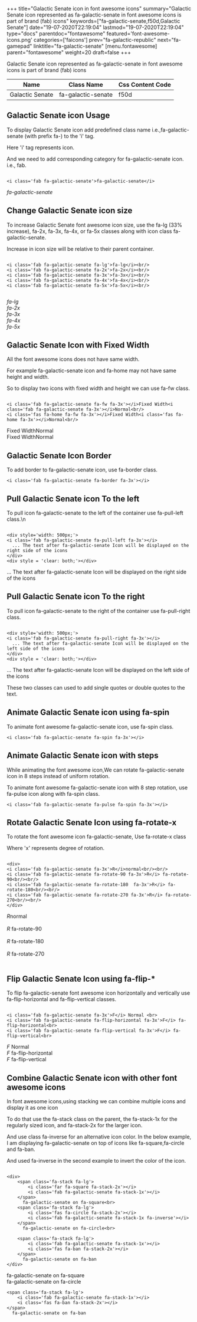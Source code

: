 +++
title="Galactic Senate icon in font awesome icons"
summary="Galactic Senate icon represented as fa-galactic-senate in font awesome icons is part of brand (fab) icons"
keywords=["fa-galactic-senate,f50d,Galactic Senate"]
date="19-07-2020T22:19:04"
lastmod="19-07-2020T22:19:04"
type="docs"
parentdoc="fontawesome"
featured='font-awesome-icons.png'
categories=['faicons']
prev="fa-galactic-republic"
next="fa-gamepad"
linktitle="fa-galactic-senate"
[menu.fontawesome]
parent="fontawesome"
weight=20
draft=false
+++


Galactic Senate icon represented as fa-galactic-senate in font awesome icons is part of brand (fab) icons

<div class='table-responsive'><table class='table'><thead><tr><th>Name</th><th>Class Name</th><th>Css Content Code</th></tr></thead><tbody><tr><td>Galactic Senate</td><td>fa-galactic-senate</td><td>f50d</td></tr></tbody></table></div>



## Galactic Senate icon Usage

To display Galactic Senate icon add predefined class name i.e.,fa-galactic-senate (with prefix fa-) to the 'i' tag.

Here 'i' tag represents icon.

And we need to add corresponding category for fa-galactic-senate icon. i.e., fab.


```

<i class='fab fa-galactic-senate'>fa-galactic-senate</i>
```

<i class='fab fa-galactic-senate'>fa-galactic-senate</i>




## Change Galactic Senate icon size
To increase Galactic Senate font awesome icon size, use the fa-lg (33% increase), fa-2x, fa-3x, fa-4x, or fa-5x classes along with icon class fa-galactic-senate.

Increase in icon size will be relative to their parent container. 

```

<i class='fab fa-galactic-senate fa-lg'>fa-lg</i><br/>
<i class='fab fa-galactic-senate fa-2x'>fa-2x</i><br/>
<i class='fab fa-galactic-senate fa-3x'>fa-3x</i><br/>
<i class='fab fa-galactic-senate fa-4x'>fa-4x</i><br/>
<i class='fab fa-galactic-senate fa-5x'>fa-5x</i><br/>
            
```

<i class='fab fa-galactic-senate fa-lg'>fa-lg</i><br/>
<i class='fab fa-galactic-senate fa-2x'>fa-2x</i><br/>
<i class='fab fa-galactic-senate fa-3x'>fa-3x</i><br/>
<i class='fab fa-galactic-senate fa-4x'>fa-4x</i><br/>
<i class='fab fa-galactic-senate fa-5x'>fa-5x</i><br/>
            



## Galactic Senate Icon with Fixed Width 

All the font awesome icons does not have same width.

For example fa-galactic-senate icon and fa-home may not have same height and width.

So to display two icons with fixed width and height we can use fa-fw class.


```

<i class='fab fa-galactic-senate fa-fw fa-3x'></i>Fixed Width<i class='fab fa-galactic-senate fa-3x'></i>Normal<br/>
<i class='fas fa-home fa-fw fa-3x'></i>Fixed Width<i class='fas fa-home fa-3x'></i>Normal<br/>
```

<i class='fab fa-galactic-senate fa-fw fa-3x'></i>Fixed Width<i class='fab fa-galactic-senate fa-3x'></i>Normal<br/>
<i class='fas fa-home fa-fw fa-3x'></i>Fixed Width<i class='fas fa-home fa-3x'></i>Normal<br/>



## Galactic Senate Icon Border 

To add border to fa-galactic-senate icon, use fa-border class.


```
<i class='fab fa-galactic-senate fa-border fa-3x'></i>

```
<i class='fab fa-galactic-senate fa-border fa-3x'></i>





## Pull Galactic Senate icon To the left

To pull icon fa-galactic-senate to the left of the container use fa-pull-left class.\n

```

<div style='width: 500px;'>
<i class='fab fa-galactic-senate fa-pull-left fa-3x'></i>
  ... The text after fa-galactic-senate Icon will be displayed on the right side of the icons
</div>
<div style = 'clear: both;'></div>
```

<div style='width: 500px;'>
<i class='fab fa-galactic-senate fa-pull-left fa-3x'></i>
  ... The text after fa-galactic-senate Icon will be displayed on the right side of the icons
</div>
<div style = 'clear: both;'></div>




## Pull Galactic Senate icon To the right
To pull icon fa-galactic-senate to the right of the container use fa-pull-right class.

```

<div style='width: 500px;'>
<i class='fab fa-galactic-senate fa-pull-right fa-3x'></i>
  ... The text after fa-galactic-senate Icon will be displayed on the left side of the icons
</div>
<div style = 'clear: both;'></div>
```

<div style='width: 500px;'>
<i class='fab fa-galactic-senate fa-pull-right fa-3x'></i>
  ... The text after fa-galactic-senate Icon will be displayed on the left side of the icons
</div>
<div style = 'clear: both;'></div>

These two classes can used to add single quotes or double quotes to the text.


## Animate Galactic Senate icon using fa-spin
To animate font awesome fa-galactic-senate icon, use fa-spin class.

```
<i class='fab fa-galactic-senate fa-spin fa-3x'></i>
```
<i class='fab fa-galactic-senate fa-spin fa-3x'></i>




## Animate Galactic Senate icon with steps
While animating the font awesome icon,We can rotate fa-galactic-senate icon in 8 steps instead of uniform rotation.

To animate font awesome fa-galactic-senate icon with 8 step rotation, use fa-pulse icon along with fa-spin class.


```
<i class='fab fa-galactic-senate fa-pulse fa-spin fa-3x'></i>

```
<i class='fab fa-galactic-senate fa-pulse fa-spin fa-3x'></i>





## Rotate Galactic Senate Icon using fa-rotate-x
To rotate the font awesome icon fa-galactic-senate, Use fa-rotate-x class

Where 'x' represents degree of rotation.


```

<div>
<i class='fab fa-galactic-senate fa-3x'>R</i>normal<br/><br/>
<i class='fab fa-galactic-senate fa-rotate-90 fa-3x'>R</i> fa-rotate-90<br/><br/> 
<i class='fab fa-galactic-senate fa-rotate-180  fa-3x'>R</i> fa-rotate-180<br/><br/> 
<i class='fab fa-galactic-senate fa-rotate-270 fa-3x'>R</i> fa-rotate-270<br/><br/>
</div>
```

<div>
<i class='fab fa-galactic-senate fa-3x'>R</i>normal<br/><br/>
<i class='fab fa-galactic-senate fa-rotate-90 fa-3x'>R</i> fa-rotate-90<br/><br/> 
<i class='fab fa-galactic-senate fa-rotate-180  fa-3x'>R</i> fa-rotate-180<br/><br/> 
<i class='fab fa-galactic-senate fa-rotate-270 fa-3x'>R</i> fa-rotate-270<br/><br/>
</div>




## Flip Galactic Senate Icon using fa-flip-*
To flip fa-galactic-senate font awesome icon horizontally and vertically use fa-flip-horizontal and fa-flip-vertical classes. 

```

<i class='fab fa-galactic-senate fa-3x'>F</i> Normal <br>
<i class='fab fa-galactic-senate fa-flip-horizontal fa-3x'>F</i> fa-flip-horizontal<br>
<i class='fab fa-galactic-senate fa-flip-vertical fa-3x'>F</i> fa-flip-vertical<br>
```

<i class='fab fa-galactic-senate fa-3x'>F</i> Normal <br>
<i class='fab fa-galactic-senate fa-flip-horizontal fa-3x'>F</i> fa-flip-horizontal<br>
<i class='fab fa-galactic-senate fa-flip-vertical fa-3x'>F</i> fa-flip-vertical<br>




## Combine Galactic Senate icon with other font awesome icons
In font awesome icons,using stacking we can combine multiple icons and display it as one icon 

To do that use the fa-stack class on the parent, the fa-stack-1x for the regularly sized icon, and fa-stack-2x for the larger icon.

And use class fa-inverse for an alternative icon color. 
In the below example, I am displaying fa-galactic-senate on top of icons like fa-square,fa-circle and fa-ban.

And used fa-inverse in the second example to invert the color of the icon.

```

<div>
    <span class='fa-stack fa-lg'>
        <i class='far fa-square fa-stack-2x'></i>
        <i class='fab fa-galactic-senate fa-stack-1x'></i>
    </span>
      fa-galactic-senate on fa-square<br>
    <span class='fa-stack fa-lg'>
        <i class='fas fa-circle fa-stack-2x'></i>
        <i class='fab fa-galactic-senate fa-stack-1x fa-inverse'></i>
    </span>
      fa-galactic-senate on fa-circle<br>

    <span class='fa-stack fa-lg'>
        <i class='fab fa-galactic-senate fa-stack-1x'></i>
        <i class='fas fa-ban fa-stack-2x'></i>
    </span>
      fa-galactic-senate on fa-ban
</div>
```

<div>
    <span class='fa-stack fa-lg'>
        <i class='far fa-square fa-stack-2x'></i>
        <i class='fab fa-galactic-senate fa-stack-1x'></i>
    </span>
      fa-galactic-senate on fa-square<br>
    <span class='fa-stack fa-lg'>
        <i class='fas fa-circle fa-stack-2x'></i>
        <i class='fab fa-galactic-senate fa-stack-1x fa-inverse'></i>
    </span>
      fa-galactic-senate on fa-circle<br>

    <span class='fa-stack fa-lg'>
        <i class='fab fa-galactic-senate fa-stack-1x'></i>
        <i class='fas fa-ban fa-stack-2x'></i>
    </span>
      fa-galactic-senate on fa-ban
</div>






